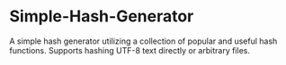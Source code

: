 # Simple-Hash-Generator
A simple hash generator utilizing a collection of popular and useful hash functions. Supports hashing UTF-8 text directly or arbitrary files.
